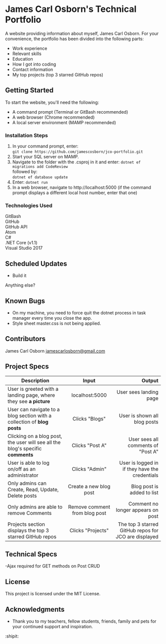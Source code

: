 # James Carl Osborn's Technical Portfolio

A website providing information about myself, James Carl Osborn. For your convenience, the portfolio has been divided into the following parts:

* Work experience
* Relevant skills
* Education
* How I got into coding
* Contact information
* My top projects (top 3 starred GitHub repos)

## Getting Started

To start the website, you'll need the following:

* A command prompt (Terminal or GitBash recommended)
* A web browser (Chrome recommended)
* A local server environment (MAMP recommended)

### Installation Steps

1. In your command prompt, enter:  
  `git clone https://github.com/jamescosborn/jco-portfolio.git`
2. Start your SQL server on MAMP.
3. Navigate to the folder with the .csproj in it and enter: `dotnet ef migrations add CodeReview`    
followed by:  
`dotnet ef database update  `
4. Enter:  `dotnet run`
5. In a web browser, navigate to http://localhost:5000 (if the command prompt displays a different local host number, enter that one)

### Technologies Used

GitBash  
GitHub   
GitHub API  
Atom   
C#  
.NET Core (v1.1)  
Visual Studio 2017  

## Scheduled Updates

* Build it

Anything else?

## Known Bugs

* On my machine, you need to force quit the dotnet process in task manager every time you close the app.  
* Style sheet master.css is not being applied.

## Contributors

James Carl Osborn
jamescarlosborn@gmail.com  

## Project Specs

| Description        | Input           | Output  |
| ------------- |:-------------:| -----:|
| User is greeted with a landing page, where they see __a picture__       | localhost:5000       | User sees landing page    |
| User can navigate to a blog section with a collection of __blog posts__       | Clicks "Blogs"       | User is shown all blog posts    |
| Clicking on a blog post, the user will see all the blog's specific __comments__       | Clicks "Post A"       | User sees all comments of "Post A"    |
| User is able to log on/off as an administrator | Clicks "Admin" | User is logged in if they have the credentials |
| Only admins can Create, Read, Update, Delete posts | Create a new blog post | Blog post is added to list |
| Only admins are able to remove Comments | Remove comment from blog post | Comment no longer appears on post |
| Projects section displays the top 3 starred GitHub repos | Clicks "Projects" | The top 3 starred GitHub repos for JCO are displayed  |

## Technical Specs
-Ajax required for GET methods on Post CRUD

## License

This project is licensed under the MIT License.

## Acknowledgments

* Thank you to my teachers, fellow students, friends, family and pets for your continued support and inspiration.  

:shipit:
